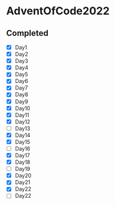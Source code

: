 # AdventOfCode2022

## **Completed**
- [x] Day1
- [x] Day2
- [x] Day3
- [x] Day4
- [x] Day5
- [x] Day6
- [x] Day7
- [x] Day8
- [x] Day9
- [x] Day10
- [x] Day11
- [x] Day12
- [ ] Day13
- [x] Day14
- [x] Day15
- [ ] Day16
- [x] Day17
- [x] Day18
- [ ] Day19
- [x] Day20
- [x] Day21
- [x] Day22
- [ ] Day22